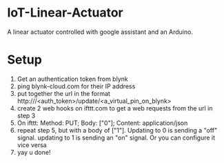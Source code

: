 # IoT-Linear-Actuator
A linear actuator controlled with google assistant and an Arduino.


# Setup
1) Get an authentication token from blynk
2) ping blynk-cloud.com for their IP address
3) put together the url in the format http://<ipaddress>/<auth_token>/update/<a_virtual_pin_on_blynk>
4) create 2 web hooks on ifttt.com to get a web requests from the url in step 3
5) On ifttt: Method: PUT; Body: ["0"]; Content: application/json
6) repeat step 5, but with a body of ["1"]. Updating to 0 is sending a "off" signal. updating to 1 is sending an "on" signal. Or you can configure it vice versa
7) yay u done!
